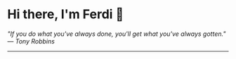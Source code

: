 <h1>Hi there, I'm Ferdi 👋</h1>

<p><em>
  "If you do what you've always done, you'll get what you've always gotten." — Tony Robbins
</em></p>

---
